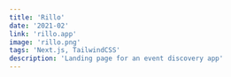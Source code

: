 ```yaml
---
title: 'Rillo'
date: '2021-02'
link: 'rillo.app'
image: 'rillo.png'
tags: 'Next.js, TailwindCSS'
description: 'Landing page for an event discovery app'
---
```

